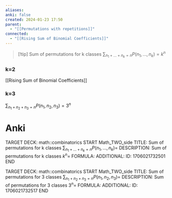 ```yaml
---
aliases: 
anki: false
created: 2024-01-23 17:50
parent:
  - "[[Permutations with repetitions]]"
connected:
  - "[[Rising Sum of Binomial Coefficients]]"
---
```

> [!tip] Sum of permutations for k classes
$\sum_{n_1+\ldots+n_k=n} P(n_1, \ldots, n_k) = k^n$


### k=2
[[Rising Sum of Binomial Coefficients]]

### k=3
$\sum_{n_1+n_2+n_3=n} P(n_1, n_2, n_3) = 3^n$


# Anki
TARGET DECK: math::combinatorics
START
Math_TWO_side
TITLE: Sum of permutations for k classes
$\sum_{n_1+\ldots+n_k=n} P(n_1, \ldots, n_k) =$
DESCRIPTION: Sum of permutations for k classes
$k^n =$
FORMULA: 
ADDITIONAL:
ID: 1706021732501
END

TARGET DECK: math::combinatorics
START
Math_TWO_side
TITLE: Sum of permutations for 3 classes
$\sum_{n_1+n_2+n_3=n} P(n_1, n_2, n_3) =$
DESCRIPTION: Sum of permutations for 3 classes
$3^n =$
FORMULA: 
ADDITIONAL:
ID: 1706021732517
END










